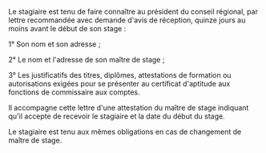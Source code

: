  Le stagiaire est tenu de faire connaître au président du conseil régional, par lettre recommandée avec demande d'avis de réception, quinze jours au moins avant le début de son stage :


  

 1° Son nom et son adresse ;


  

 2° Le nom et l'adresse de son maître de stage ;


  

3° Les justificatifs des titres, diplômes, attestations de formation ou autorisations exigées pour se présenter au certificat d'aptitude aux fonctions de commissaire aux comptes. 


  

 Il accompagne cette lettre d'une attestation du maître de stage indiquant qu'il accepte de recevoir le stagiaire et la date du début du stage.


  

 Le stagiaire est tenu aux mêmes obligations en cas de changement de maître de stage.  



